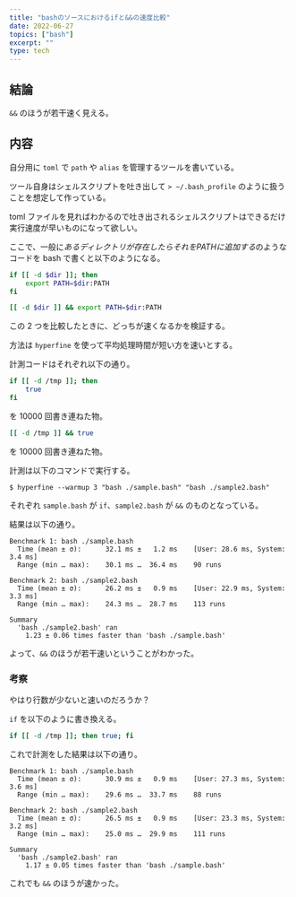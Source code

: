 ```yaml
---
title: "bashのソースにおけるifと&&の速度比較"
date: 2022-06-27
topics: ["bash"]
excerpt: ""
type: tech
---
```


## 結論

`&&` のほうが若干速く見える。

## 内容

自分用に `toml` で `path` や `alias` を管理するツールを書いている。

ツール自身はシェルスクリプトを吐き出して `> ~/.bash_profile` のように扱うことを想定して作っている。

toml ファイルを見ればわかるので吐き出されるシェルスクリプトはできるだけ実行速度が早いものになって欲しい。

ここで、一般に*あるディレクトリが存在したらそれをPATHに追加する*のようなコードを bash で書くと以下のようになる。

```bash
if [[ -d $dir ]]; then
    export PATH=$dir:PATH
fi
```

```bash
[[ -d $dir ]] && export PATH=$dir:PATH
```

この 2 つを比較したときに、どっちが速くなるかを検証する。

方法は `hyperfine` を使って平均処理時間が短い方を速いとする。

計測コードはそれぞれ以下の通り。

```bash
if [[ -d /tmp ]]; then
    true
fi
```

を 10000 回書き連ねた物。


```bash
[[ -d /tmp ]] && true
```

を 10000 回書き連ねた物。


計測は以下のコマンドで実行する。

```console
$ hyperfine --warmup 3 "bash ./sample.bash" "bash ./sample2.bash"
```

それぞれ `sample.bash` が `if`、`sample2.bash` が `&&` のものとなっている。


結果は以下の通り。

```text
Benchmark 1: bash ./sample.bash
  Time (mean ± σ):      32.1 ms ±   1.2 ms    [User: 28.6 ms, System: 3.4 ms]
  Range (min … max):    30.1 ms …  36.4 ms    90 runs
 
Benchmark 2: bash ./sample2.bash
  Time (mean ± σ):      26.2 ms ±   0.9 ms    [User: 22.9 ms, System: 3.3 ms]
  Range (min … max):    24.3 ms …  28.7 ms    113 runs
 
Summary
  'bash ./sample2.bash' ran
    1.23 ± 0.06 times faster than 'bash ./sample.bash'
```

よって、`&&` のほうが若干速いということがわかった。

### 考察

やはり行数が少ないと速いのだろうか？

`if` を以下のように書き換える。

```bash
if [[ -d /tmp ]]; then true; fi
```

これで計測をした結果は以下の通り。

```text
Benchmark 1: bash ./sample.bash
  Time (mean ± σ):      30.9 ms ±   0.9 ms    [User: 27.3 ms, System: 3.6 ms]
  Range (min … max):    29.6 ms …  33.7 ms    88 runs
 
Benchmark 2: bash ./sample2.bash
  Time (mean ± σ):      26.5 ms ±   0.9 ms    [User: 23.3 ms, System: 3.2 ms]
  Range (min … max):    25.0 ms …  29.9 ms    111 runs
 
Summary
  'bash ./sample2.bash' ran
    1.17 ± 0.05 times faster than 'bash ./sample.bash'
```

これでも `&&` のほうが速かった。
